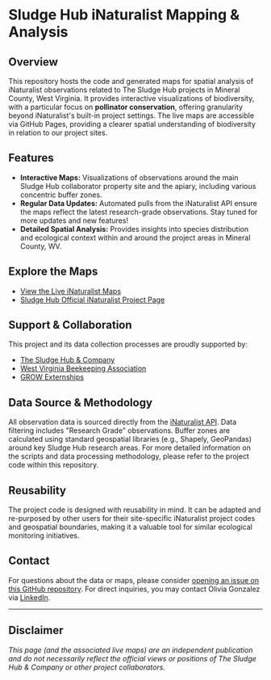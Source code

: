 # Sludge Hub iNaturalist Mapping & Analysis

## Overview
This repository hosts the code and generated maps for spatial analysis of iNaturalist observations related to The Sludge Hub projects in Mineral County, West Virginia. It provides interactive visualizations of biodiversity, with a particular focus on **pollinator conservation**, offering granularity beyond iNaturalist's built-in project settings. The live maps are accessible via GitHub Pages, providing a clearer spatial understanding of biodiversity in relation to our project sites.

## Features
* **Interactive Maps:** Visualizations of observations around the main Sludge Hub collaborator property site and the apiary, including various concentric buffer zones.
* **Regular Data Updates:** Automated pulls from the iNaturalist API ensure the maps reflect the latest research-grade observations. Stay tuned for more updates and new features!
* **Detailed Spatial Analysis:** Provides insights into species distribution and ecological context within and around the project areas in Mineral County, WV.

## Explore the Maps
* [View the Live iNaturalist Maps](https://ogeconcode.github.io/sludge-hub-inaturalist-analysis/)
* [Sludge Hub Official iNaturalist Project Page](https://www.inaturalist.org/projects/the-sludge-hub)

## Support & Collaboration
This project and its data collection processes are proudly supported by:
* [The Sludge Hub & Company](https://www.sludgehub.org/)
* [West Virginia Beekeeping Association](https://www.wvbeekeepers.org/)
* [GROW Externships](https://www.growexternships.org/)

## Data Source & Methodology
All observation data is sourced directly from the [iNaturalist API](https://api.inaturalist.org/v1/docs/). Data filtering includes "Research Grade" observations. Buffer zones are calculated using standard geospatial libraries (e.g., Shapely, GeoPandas) around key Sludge Hub research areas. For more detailed information on the scripts and data processing methodology, please refer to the project code within this repository.

## Reusability
The project code is designed with reusability in mind. It can be adapted and re-purposed by other users for their site-specific iNaturalist project codes and geospatial boundaries, making it a valuable tool for similar ecological monitoring initiatives.

## Contact
For questions about the data or maps, please consider [opening an issue on this GitHub repository](https://github.com/ogeconcode/sludge-hub-inaturalist-analysis/issues). For direct inquiries, you may contact Olivia Gonzalez via [LinkedIn](https://www.linkedin.com/in/olivia-j-gonzalez/).

---

## Disclaimer
*This page (and the associated live maps) are an independent publication and do not necessarily reflect the official views or positions of The Sludge Hub & Company or other project collaborators.*

